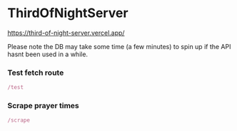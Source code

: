 # ThirdOfNightServer
https://third-of-night-server.vercel.app/

Please note the DB may take some time (a few minutes) to spin up if the API hasnt been used in a while.

### Test fetch route
```js
/test
```

### Scrape prayer times
```js
/scrape
```
